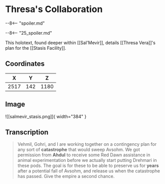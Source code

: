 # Thresa's Collaboration

--8<-- "spoiler.md"

--8<-- "25_spoiler.md"

This holotext, found deeper within [[Sal'Mevir]], details [[Thresa Vera]]'s plan for the [[Stasis Facility]].

## Coordinates
| **X** | **Y** | **Z** |
| :---: | :---: | :---: |
| 2517  |  142  | 1180  |

## Image

![[salmevir_stasis.png]]{ width="384" }

## Transcription
> Vehmil, Gohri, and I are working together on a contingency plan for any sort of **catastrophe** that would sweep Avsohm. We got permission from **Ahdul** to receive some Red Dawn assistance in animal experimentation before we actually start putting Drehmari in these pods. The goal is for these to be able to preserve us for **years** after a potential fall of Avsohm, and release us when the catastrophe has passed. Give the empire a second chance.
